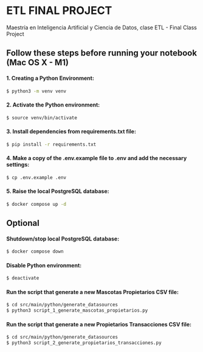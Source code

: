 # ETL FINAL PROJECT
Maestría en Inteligencia Artificial y Ciencia de Datos, clase ETL - Final Class Project

## Follow these steps before running your notebook (Mac OS X - M1)


#### 1. Creating a Python Environment:
```bash
$ python3 -m venv venv
```

#### 2. Activate the Python environment:
```bash
$ source venv/bin/activate
```

#### 3. Install dependencies from requirements.txt file:
```bash
$ pip install -r requirements.txt
```

#### 4. Make a copy of the .env.example file to .env and add the necessary settings:
```bash
$ cp .env.example .env
```

#### 5. Raise the local PostgreSQL database:
```bash
$ docker compose up -d
```

## Optional

#### Shutdown/stop local PostgreSQL database:
```bash
$ docker compose down
```

#### Disable Python environment:
```bash
$ deactivate
```

#### Run the script that generate a new Mascotas Propietarios CSV file:
```bash
$ cd src/main/python/generate_datasources
$ python3 script_1_generate_mascotas_propietarios.py
```

#### Run the script that generate a new Propietarios Transacciones CSV file:
```bash
$ cd src/main/python/generate_datasources
$ python3 script_2_generate_propietarios_transacciones.py
```